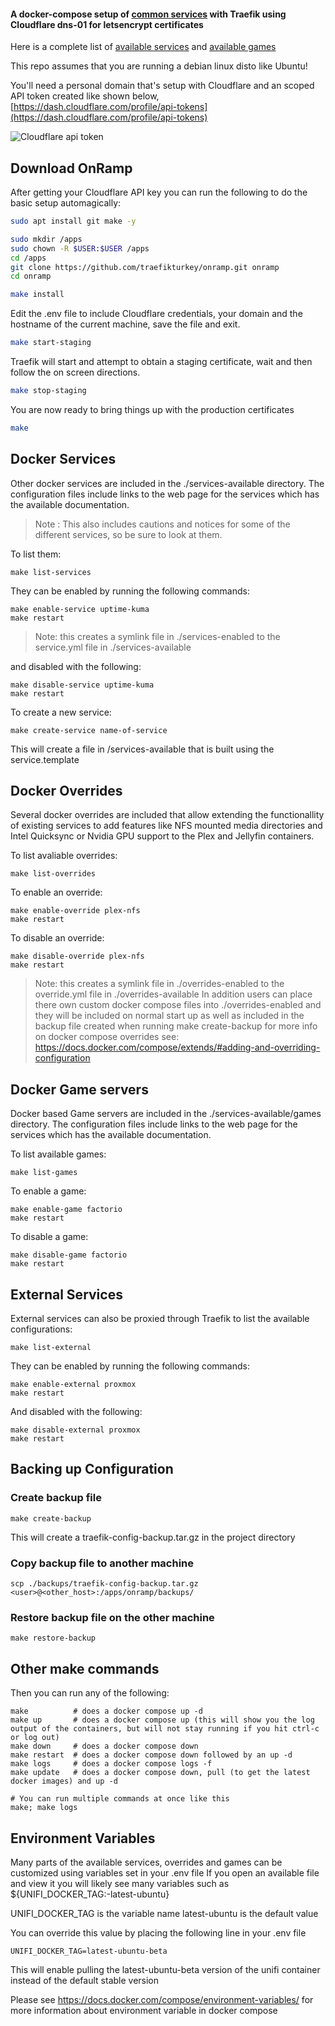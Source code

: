
#### A docker-compose setup of [common services](SERVICES.md) with Traefik using Cloudflare dns-01 for letsencrypt certificates

Here is a complete list of [available services](SERVICES.md) and [available games](SERVICES.md#available-games)

This repo assumes that you are running a debian linux disto like Ubuntu!

You'll need a personal domain that's setup with Cloudflare
and an scoped API token created like shown below, [https://dash.cloudflare.com/profile/api-tokens](https://dash.cloudflare.com/profile/api-tokens) 

![Cloudflare api token](https://raw.githubusercontent.com/traefikturkey/onramp/master/documentation/assets/read%2Bedit-token.png "Cloudflare api token")

## Download OnRamp

After getting your Cloudflare API key
you can run the following to do the basic setup automagically:

```bash
sudo apt install git make -y

sudo mkdir /apps
sudo chown -R $USER:$USER /apps
cd /apps
git clone https://github.com/traefikturkey/onramp.git onramp
cd onramp

make install
```

Edit the .env file to include Cloudflare credentials, your domain and the hostname of the current machine, save the file and exit. 

```bash
make start-staging
```

Traefik will start and attempt to obtain a staging certificate, wait and then follow the on screen directions.

```bash
make stop-staging
```

You are now ready to bring things up with the production certificates

```bash
make
```

## Docker Services

Other docker services are included in the ./services-available directory.
The configuration files include links to the web page for the services which has 
the available documentation.

> Note : This also includes cautions and notices for some of the different services, so be sure to look at them.

To list them:
```
make list-services
```

They can be enabled by running the following commands:

```
make enable-service uptime-kuma
make restart
```
> Note: this creates a symlink file in ./services-enabled to the service.yml file in ./services-available

and disabled with the following:
```
make disable-service uptime-kuma
make restart
```

To create a new service:
```
make create-service name-of-service
```

This will create a file in /services-available that is built using the service.template



## Docker Overrides

Several docker overrides are included that allow extending the functionallity of existing services to add features like NFS mounted media directories and Intel Quicksync or Nvidia GPU support to the Plex and Jellyfin containers.

To list avaliable overrides:
```
make list-overrides
```

To enable an override:
```
make enable-override plex-nfs
make restart
```

To disable an override:
```
make disable-override plex-nfs
make restart
```
> Note: this creates a symlink file in ./overrides-enabled to the override.yml file in ./overrides-available
> In addition users can place there own custom docker compose files into ./overrides-enabled and they will be included on normal start up 
> as well as included in the backup file created when running make create-backup
> for more info on docker compose overrides see: https://docs.docker.com/compose/extends/#adding-and-overriding-configuration

## Docker Game servers

Docker based Game servers are included in the ./services-available/games directory.
The configuration files include links to the web page for the services which has 
the available documentation.

To list available games:
```
make list-games
```

To enable a game:
```
make enable-game factorio
make restart
```

To disable a game:
```
make disable-game factorio
make restart
```

## External Services
External services can also be proxied through Traefik to list the available configurations:

```
make list-external
```

They can be enabled by running the following commands:

```
make enable-external proxmox
make restart
```

And disabled with the following:
```
make disable-external proxmox
make restart
```
## Backing up Configuration

### Create backup file
```
make create-backup
```
This will create a traefik-config-backup.tar.gz in the project directory

### Copy backup file to another machine
```
scp ./backups/traefik-config-backup.tar.gz <user>@<other_host>:/apps/onramp/backups/
```

### Restore backup file on the other machine
```
make restore-backup
```

## Other make commands

Then you can run any of the following:

```
make          # does a docker compose up -d
make up       # does a docker compose up (this will show you the log output of the containers, but will not stay running if you hit ctrl-c or log out)
make down     # does a docker compose down
make restart  # does a docker compose down followed by an up -d
make logs     # does a docker compose logs -f
make update   # does a docker compose down, pull (to get the latest docker images) and up -d

# You can run multiple commands at once like this
make; make logs
```
## Environment Variables

Many parts of the available services, overrides and games can be customized using variables set in your .env file
If you open an available file and view it you will likely see many variables such as ${UNIFI_DOCKER_TAG:-latest-ubuntu}

UNIFI_DOCKER_TAG is the variable name 
latest-ubuntu is the default value

You can override this value by placing the following line in your .env file
```
UNIFI_DOCKER_TAG=latest-ubuntu-beta
```
This will enable pulling the latest-ubuntu-beta version of the unifi container instead of the default stable version

Please see https://docs.docker.com/compose/environment-variables/ for more information about environment variable in docker compose
